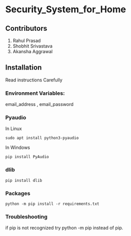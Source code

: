 # Security_System_for_Home

## Contributors

<ol>
<li>Rahul Prasad</li>
<li>Shobhit Srivastava</li>
<li>Akansha Aggrawal</li>
</ol>

## Installation

Read instructions Carefully

### Environment Variables:

email_address , email_password

### Pyaudio

In Linux

```
sudo apt install python3-pyaudio
```

In Windows

```
pip install PyAudio
```

### dlib

```
pip install dlib
```

### Packages

```
python -m pip install -r requirements.txt
```

### Troubleshooting

if pip is not recognized try python -m pip instead of pip.
